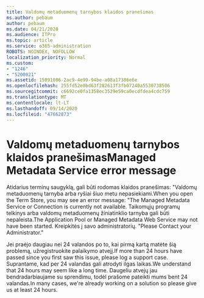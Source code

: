```yaml
---
title: Valdomų metaduomenų tarnybos klaidos pranešimas
ms.author: pebaum
author: pebaum
ms.date: 04/21/2020
ms.audience: ITPro
ms.topic: article
ms.service: o365-administration
ROBOTS: NOINDEX, NOFOLLOW
localization_priority: Normal
ms.custom:
- "1246"
- "5200021"
ms.assetid: 15091086-2ac9-4e99-94be-a08a17386e6e
ms.openlocfilehash: 255fd52e0bd63f282613f3fb07240a5530738506
ms.sourcegitcommit: c6692ce0fa1358ec3529e59ca0ecdfdea4cdc759
ms.translationtype: MT
ms.contentlocale: lt-LT
ms.lasthandoff: 09/14/2020
ms.locfileid: "47662873"
---
```

# <a name="managed-metadata-service-error-message"></a><span data-ttu-id="ebd5e-102">Valdomų metaduomenų tarnybos klaidos pranešimas</span><span class="sxs-lookup"><span data-stu-id="ebd5e-102">Managed Metadata Service error message</span></span>

<span data-ttu-id="ebd5e-103">Atidarius terminų saugyklą, gali būti rodomas klaidos pranešimas: "Valdomų metaduomenų tarnyba arba ryšiai šiuo metu nepasiekiami.</span><span class="sxs-lookup"><span data-stu-id="ebd5e-103">When you open the Term Store, you may see an error message: "The Managed Metadata Service or Connection is currently not available.</span></span> <span data-ttu-id="ebd5e-104">Taikomųjų programų telkinys arba valdomų metaduomenų žiniatinklio tarnyba gali būti nepaleista.</span><span class="sxs-lookup"><span data-stu-id="ebd5e-104">The Application Pool or Managed Metadata Web Service may not have been started.</span></span> <span data-ttu-id="ebd5e-105">Kreipkitės į savo administratorių. "</span><span class="sxs-lookup"><span data-stu-id="ebd5e-105">Please Contact your Administrator."</span></span>
  
<span data-ttu-id="ebd5e-106">Jei praėjo daugiau nei 24 valandos po to, kai pirmą kartą matėte šią problemą, užregistruokite palaikymo atvejį.</span><span class="sxs-lookup"><span data-stu-id="ebd5e-106">If more than 24 hours have passed since you first saw this issue, please log a support case.</span></span> <span data-ttu-id="ebd5e-107">Suprantame, kad per 24 valandas gali atrodyti ilgas laikas.</span><span class="sxs-lookup"><span data-stu-id="ebd5e-107">We understand that 24 hours may seem like a long time.</span></span> <span data-ttu-id="ebd5e-108">Daugeliu atvejų jau bendradarbiaujame su sprendimu, todėl prašome pateikti mums bent 24 valandas.</span><span class="sxs-lookup"><span data-stu-id="ebd5e-108">In many cases, we're already working on a solution so please give us at least 24 hours.</span></span>
  